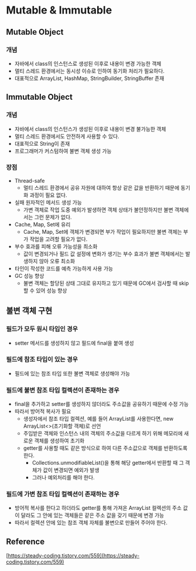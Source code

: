 # Mutable & Immutable

## Mutable Object

### 개념

- 자바에서 class의 인스턴스로 생성된 이후로 내용이 변경 가능한 객체
- 멀티 스레드 환경에서는 동시성 이슈로 인하여 동기화 처리가 필요하다.
- 대표적으로 ArrayList, HashMap, StringBuilder, StringBuffer 존재

## Immutable Object

### 개념

- 자바에서 class의 인스턴스가 생성된 이후로 내용이 변경 불가능한 객체
- 멀티 스레드 환경에서도 안전하게 사용할 수 있다.
- 대표적으로 String이 존재
- 프로그래머가 커스텀하여 불변 객체 생성 가능

### 장점

- Thread-safe
    - 멀티 스레드 환경에서 공유 자원에 대하여 항상 같은 값을 반환하기 때문에 동기화 과정이 필요 없다.
- 실패 원자적인 메서드 생성 가능
    - 가변 객체로 작업 도중 예외가 발생하면 객체 상태가 불안정하지만 불변 객체에서는 그런 문제가 없다.
- Cache, Map, Set에 유리
    - Cache, Map, Set에 객체가 변경되면 부가 작업이 필요하지만 불변 객체는 부가 작업을 고려할 필요가 없다.
- 부수 효과를 피해 오류 가능성을 최소화
    - 값이 변경되거나 필드 값 설정에 변화가 생기는 부수 효과가 불변 객체에서는 발생하지 않아 오류 최소화
- 타인이 작성한 코드를 예측 가능하게 사용 가능
- GC 성능 향상
    - 불변 객체는 할당된 상태 그대로 유지하고 있기 때문에 GC에서 검사할 때 skip할 수 있어 성능 향상

## 불변 객체 구현

### 필드가 모두 원시 타입인 경우

- setter 메서드를 생성하지 않고 필드에 final을 붙여 생성

### 필드에 참조 타입이 있는 경우

- 필드에 있는 참조 타입 또한 불변 객체로 생성해야 가능

### 필드에 불변 참조 타입 컬렉션이 존재하는 경우

- final을 추가하고 setter를 생성하지 않더라도 주소값을 공유하기 때문에 수정 가능
- 따라서 방어적 복사가 필요
    - 생성자에서 참조 타입 컬렉션, 예를 들어 ArrayList를 사용한다면, new ArrayList<>(초기화할 객체)로 선언
    - 주입받은 객체와 인스턴스 내의 객체의 주소값을 다르게 하기 위해 메모리에 새로운 객체를 생성하여 초기화
    - getter를 사용할 때도 같은 방식으로 하여 다른 주소값으로 객체를 반환하도록 한다.
        - Collections.unmodifiableList()을 통해 해당 getter에서 반환할 때 그 객체가 값이 변경되면 예외가 발생
        - 그러나 예외처리를 해야 한다.

### 필드에 가변 참조 타입 컬렉션이 존재하는 경우

- 방어적 복사를 한다고 하더라도 getter를 통해 가져온 ArrayList 컬렉션의 주소 값이 달라도 그 안에 있는 객체들은 같은 주소 값을 갖기 때문에 변경 가능
- 따라서 컬렉션 안에 있는 참조 객체 자체를 불변으로 만들어 주어야 한다.

## Reference

[https://steady-coding.tistory.com/559](https://steady-coding.tistory.com/559)